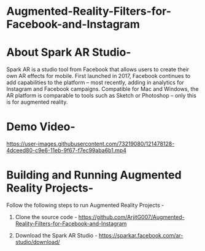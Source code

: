 # Augmented-Reality-Filters-for-Facebook-and-Instagram

# About Spark AR Studio-

Spark AR is a studio tool from Facebook that allows users to create their own AR effects for mobile. First launched in 2017, Facebook continues to add capabilities to the platform – most recently, adding in analytics for Instagram and Facebook campaigns. Compatible for Mac and Windows, the AR platform is comparable to tools such as Sketch or Photoshop – only this is for augmented reality. 

# Demo Video-

https://user-images.githubusercontent.com/73219080/121478128-4dceed80-c9e6-11eb-9f67-f7ec99aba6b1.mp4

# Building and Running Augmented Reality Projects-
Follow the following steps to run Augmented Reality Projects -

1. Clone the source code - 
   https://github.com/ArjitG007/Augmented-Reality-Filters-for-Facebook-and-Instagram

2. Download the Spark AR Studio - 
   https://sparkar.facebook.com/ar-studio/download/
